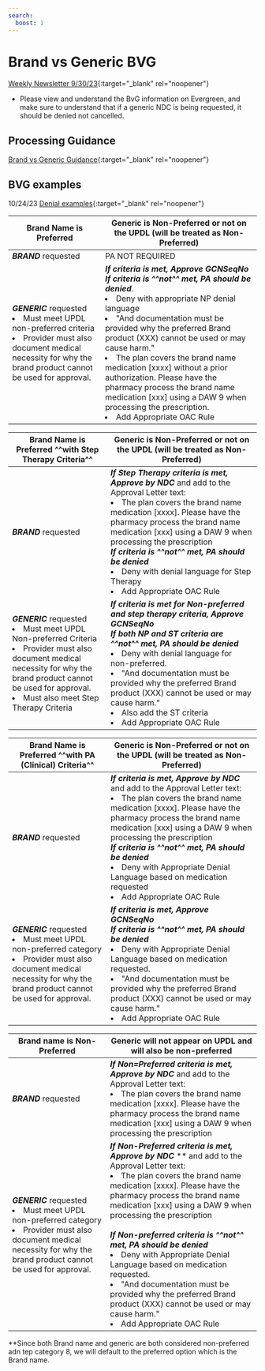```yaml
---
search:
  boost: 1
---
```


#  Brand vs Generic BVG

[Weekly Newsletter 9/30/23](https://mygainwell-my.sharepoint.com.mcas.ms/:w:/g/personal/christopher_nguyen_gainwelltechnologies_com/Ee8xpAgp-SFFnLMdXceHSyIBUI18Re2GVRUtBFGZ4MDcBw?e=pCKFCy){:target="_blank" rel="noopener"}

- Please view and understand the BvG information on Evergreen, and make sure to understand that if a generic NDC is being requested, it should be denied not cancelled.

## Processing Guidance

[Brand vs Generic Guidance](https://mygainwell-my.sharepoint.com/:w:/g/personal/christopher_nguyen_gainwelltechnologies_com/ESGPMVc2WRVBlOQuBjUQ_qkB-8UubTCJ9Uo6XOZmakN7TQ?e=rq5gMY){:target="_blank" rel="noopener"}

## BVG examples

10/24/23 [Denial examples](https://mygainwell-my.sharepoint.com/:x:/g/personal/christopher_nguyen_gainwelltechnologies_com/EUuH1dPaJwVOhD7uGbxEJusBOcL_dWWhkclm_Pk04Z27Mw?e=AnSSFj){:target="_blank" rel="noopener"}


| Brand Name is Preferred | Generic is Non-Preferred or not on the UPDL (will be treated as Non-Preferred) | 
|----- | ------|
| ***BRAND*** requested  | PA NOT REQUIRED |
| ***GENERIC*** requested <li> Must meet UPDL non-preferred criteria</li><li>Provider must also document medical necessity for why the brand product cannot be used for approval.</li> | ***If criteria is met, Approve GCNSeqNo***</br>***If criteria is ^^not^^ met, PA should be denied***. <li>Deny with appropriate NP denial language</li><li>"And documentation must be provided why the preferred Brand product (XXX) cannot be used or may cause harm."</li><li>The plan covers the brand name medication [xxxx] without a prior authorization. Please have the pharmacy process the brand name medication [xxx] using a DAW 9 when processing the prescription.</li><li>Add Appropriate OAC Rule</li> |


| Brand Name is Preferred ^^with Step Therapy Criteria^^ | Generic is Non-Preferred or not on the UPDL (will be treated as Non-Preferred) |
|----- | ------|
| ***BRAND*** requested  | ***If Step Therapy criteria is met, Approve by NDC*** and add to the Approval Letter text: <li>The plan covers the brand name medication [xxxx]. Please have the pharmacy process the brand name medication [xxx] using a DAW 9 when processing the prescription</li> ***If criteria is ^^not^^ met, PA should be denied***<li>Deny with denial language for Step Therapy</li><li>Add Appropriate OAC Rule</li> |
| ***GENERIC*** requested<li> Must meet UPDL Non-preferred Criteria</li><li>Provider must also document medical necessity for why the brand product cannot be used for approval.</li><li>Must also meet Step Therapy Criteria</li> | ***If criteria is met for Non-preferred and step therapy criteria, Approve GCNSeqNo***</br>***If both NP and ST criteria are ^^not^^ met, PA should be denied*** <li>Deny with denial language for non-preferred.</li><li>"And documentation must be provided why the preferred Brand product (XXX) cannot be used or may cause harm."</li><li>Also add the ST criteria</li><li>Add Appropriate OAC Rule</li> |

| Brand Name is Preferred ^^with PA (Clinical) Criteria^^ | Generic is Non-Preferred or not on the UPDL (will be treated as Non-Preferred) |
|----- | ------|
| ***BRAND*** requested  | ***If criteria is met, Approve by NDC*** and add to the Approval Letter text: <li>The plan covers the brand name medication [xxxx]. Please have the pharmacy process the brand name medication [xxx] using a DAW 9 when processing the prescription</li> ***If criteria is ^^not^^ met, PA should be denied***<li>Deny with Appropriate Denial Language based on medication requested</li><li>Add Appropriate OAC Rule</li> |
| ***GENERIC*** requested<li> Must meet UPDL non-preferred category</li><li>Provider must also document medical necessity for why the brand product cannot be used for approval.</li> | ***If criteria is met, Approve GCNSeqNo***</br>***If criteria is ^^not^^ met, PA should be denied*** <li>Deny with Appropriate Denial Language based on medication requested.</li><li>"And documentation must be provided why the preferred Brand product (XXX) cannot be used or may cause harm."</li><li>Add Appropriate OAC Rule</li> |

| Brand name is Non-Preferred | Generic will not appear on UPDL and will also be non-preferred | 
|----- | ------|
| ***BRAND*** requested  | ***If Non=Preferred criteria is met, Approve by NDC*** and add to the Approval Letter text: <li>The plan covers the brand name medication [xxxx]. Please have the pharmacy process the brand name medication [xxx] using a DAW 9 when processing the prescription</li> | ***If criteria is ^^not^^ met, PA should be denied***<li>with the appropriate Non-Preferred Denial Language</li><li>Add Appropriate OAC Rule</li> |
| ***GENERIC*** requested<li> Must meet UPDL non-preferred category</li><li>Provider must also document medical necessity for why the brand product cannot be used for approval.</li> | ***If Non-Preferred criteria is met, Approve by NDC*** ** and add to the Approval Letter text: <li>The plan covers the brand name medication [xxxx]. Please have the pharmacy process the brand name medication [xxx] using a DAW 9 when processing the prescription</li> </br> ***If Non-preferred criteria is ^^not^^ met, PA should be denied*** <li>Deny with Appropriate Denial Language based on medication requested.</li><li>"And documentation must be provided why the preferred Brand product (XXX) cannot be used or may cause harm."</li><li>Add Appropriate OAC Rule</li> |

**Since both Brand name and generic are both considered non-preferred adn tep category 8, we will default to the preferred option which is the Brand name. 



